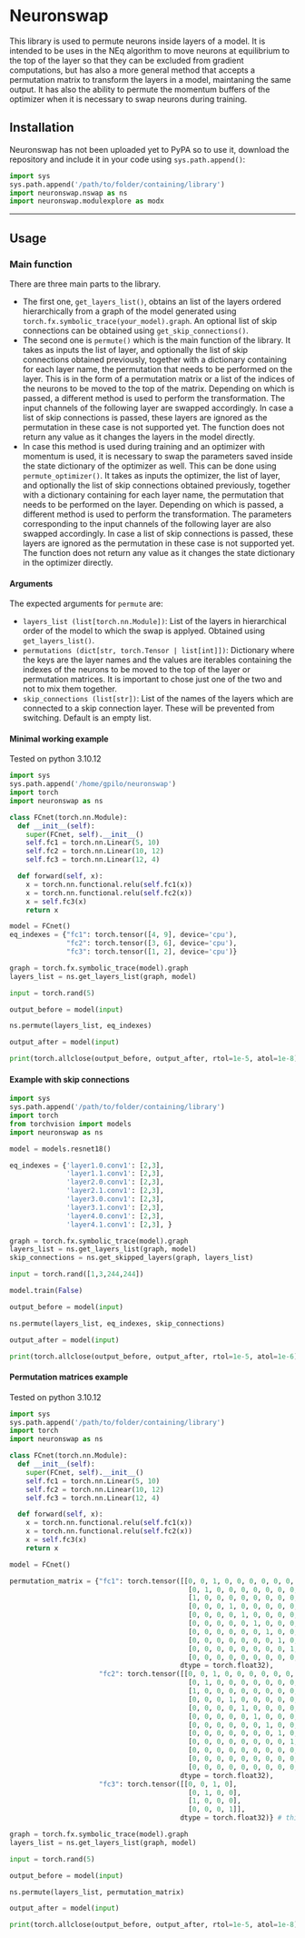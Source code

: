 # Neuronswap

This library is used to permute neurons inside layers of a model. It is intended to be uses in the NEq algorithm to move neurons at equilibrium to the top of the layer so that they can be excluded from gradient computations, but has also a more general method that accepts a permutation matrix to transform the layers in a model, maintaning the same output. It has also the ability to permute the momentum buffers of the optimizer when it is necessary to swap neurons during training.

## Installation

Neuronswap has not been uploaded yet to PyPA so to use it, download the repository and include it in your code using `sys.path.append()`:

```python
import sys
sys.path.append('/path/to/folder/containing/library')
import neuronswap.nswap as ns
import neuronswap.modulexplore as modx
```

****

## Usage

### Main function
There are three main parts to the library.
- The first one, `get_layers_list()`, obtains an list of the layers ordered hierarchically from a graph of the model generated using `torch.fx.symbolic_trace(your_model).graph`. An optional list of skip connections can be obtained using `get_skip_connections()`.
- The second one is `permute()` which is the main function of the library. It takes as inputs the list of layer, and optionally the list of skip connections obtained previously, together with a dictionary containing for each layer name, the permutation that needs to be performed on the layer. This is in the form of a permutation matrix or a list of the indices of the neurons to be moved to the top of the matrix. Depending on which is passed, a different method is used to perform the transformation. The input channels of the following layer are swapped accordingly. In case a list of skip connections is passed, these layers are ignored as the permutation in these case is not supported yet. The function does not return any value as it changes the layers in the model directly.
- In case this method is used during training and an optimizer with momentum is used, it is necessary to swap the parameters saved inside the state dictionary of the optimizer as well. This can be done using `permute_optimizer()`. It takes as inputs the optimizer, the list of layer, and optionally the list of skip connections obtained previously, together with a dictionary containing for each layer name, the permutation that needs to be performed on the layer. Depending on which is passed, a different method is used to perform the transformation. The parameters corresponding to the input channels of the following layer are also swapped accordingly. In case a list of skip connections is passed, these layers are ignored as the permutation in these case is not supported yet. The function does not return any value as it changes the state dictionary in the optimizer directly.

#### Arguments

The expected arguments for `permute` are:

- `layers_list (list[torch.nn.Module])`: List of the layers in hierarchical order of the model to which the swap is applyed. Obtained using `get_layers_list()`.
- `permutations (dict[str, torch.Tensor | list[int]])`: Dictionary where the keys are the layer names and the values are iterables containing the indexes of the neurons to be moved to the top of the layer or permutation matrices. It is important to chose just one of the two and not to mix them together.
- `skip_connections (list[str])`: List of the names of the layers which are connected to a skip connection layer. These will be prevented from switching. Default is an empty list.

#### Minimal working example

Tested on python 3.10.12

```python
import sys
sys.path.append('/home/gpilo/neuronswap')
import torch
import neuronswap as ns

class FCnet(torch.nn.Module):
  def __init__(self):
    super(FCnet, self).__init__()
    self.fc1 = torch.nn.Linear(5, 10)
    self.fc2 = torch.nn.Linear(10, 12)
    self.fc3 = torch.nn.Linear(12, 4)

  def forward(self, x):
    x = torch.nn.functional.relu(self.fc1(x))
    x = torch.nn.functional.relu(self.fc2(x))
    x = self.fc3(x)
    return x

model = FCnet()
eq_indexes = {"fc1": torch.tensor([4, 9], device='cpu'),
              "fc2": torch.tensor([3, 6], device='cpu'),
              "fc3": torch.tensor([1, 2], device='cpu')}

graph = torch.fx.symbolic_trace(model).graph
layers_list = ns.get_layers_list(graph, model)

input = torch.rand(5)

output_before = model(input)

ns.permute(layers_list, eq_indexes)

output_after = model(input)

print(torch.allclose(output_before, output_after, rtol=1e-5, atol=1e-8))

```

#### Example with skip connections

```python
import sys
sys.path.append('/path/to/folder/containing/library')
import torch
from torchvision import models
import neuronswap as ns

model = models.resnet18()

eq_indexes = {'layer1.0.conv1': [2,3], 
              'layer1.1.conv1': [2,3], 
              'layer2.0.conv1': [2,3], 
              'layer2.1.conv1': [2,3], 
              'layer3.0.conv1': [2,3], 
              'layer3.1.conv1': [2,3], 
              'layer4.0.conv1': [2,3], 
              'layer4.1.conv1': [2,3], }

graph = torch.fx.symbolic_trace(model).graph
layers_list = ns.get_layers_list(graph, model)
skip_connections = ns.get_skipped_layers(graph, layers_list)

input = torch.rand([1,3,244,244])

model.train(False)

output_before = model(input)

ns.permute(layers_list, eq_indexes, skip_connections)

output_after = model(input)

print(torch.allclose(output_before, output_after, rtol=1e-5, atol=1e-6))

```

#### Permutation matrices example

Tested on python 3.10.12

```python
import sys
sys.path.append('/path/to/folder/containing/library')
import torch
import neuronswap as ns

class FCnet(torch.nn.Module):
  def __init__(self):
    super(FCnet, self).__init__()
    self.fc1 = torch.nn.Linear(5, 10)
    self.fc2 = torch.nn.Linear(10, 12)
    self.fc3 = torch.nn.Linear(12, 4)

  def forward(self, x):
    x = torch.nn.functional.relu(self.fc1(x))
    x = torch.nn.functional.relu(self.fc2(x))
    x = self.fc3(x)
    return x

model = FCnet()

permutation_matrix = {"fc1": torch.tensor([[0, 0, 1, 0, 0, 0, 0, 0, 0, 0],
                                            [0, 1, 0, 0, 0, 0, 0, 0, 0, 0],
                                            [1, 0, 0, 0, 0, 0, 0, 0, 0, 0],
                                            [0, 0, 0, 1, 0, 0, 0, 0, 0, 0],
                                            [0, 0, 0, 0, 1, 0, 0, 0, 0, 0],
                                            [0, 0, 0, 0, 0, 1, 0, 0, 0, 0],
                                            [0, 0, 0, 0, 0, 0, 1, 0, 0, 0],
                                            [0, 0, 0, 0, 0, 0, 0, 1, 0, 0],
                                            [0, 0, 0, 0, 0, 0, 0, 0, 1, 0],
                                            [0, 0, 0, 0, 0, 0, 0, 0, 0, 1]],
                                          dtype = torch.float32),
                      "fc2": torch.tensor([[0, 0, 1, 0, 0, 0, 0, 0, 0, 0, 0, 0],
                                            [0, 1, 0, 0, 0, 0, 0, 0, 0, 0, 0, 0],
                                            [1, 0, 0, 0, 0, 0, 0, 0, 0, 0, 0, 0],
                                            [0, 0, 0, 1, 0, 0, 0, 0, 0, 0, 0, 0],
                                            [0, 0, 0, 0, 1, 0, 0, 0, 0, 0, 0, 0],
                                            [0, 0, 0, 0, 0, 1, 0, 0, 0, 0, 0, 0],
                                            [0, 0, 0, 0, 0, 0, 1, 0, 0, 0, 0, 0],
                                            [0, 0, 0, 0, 0, 0, 0, 1, 0, 0, 0, 0],
                                            [0, 0, 0, 0, 0, 0, 0, 0, 1, 0, 0, 0],
                                            [0, 0, 0, 0, 0, 0, 0, 0, 0, 1, 0, 0],
                                            [0, 0, 0, 0, 0, 0, 0, 0, 0, 0, 1, 0],
                                            [0, 0, 0, 0, 0, 0, 0, 0, 0, 0, 0, 1]],
                                          dtype = torch.float32),
                      "fc3": torch.tensor([[0, 0, 1, 0],
                                            [0, 1, 0, 0],
                                            [1, 0, 0, 0],
                                            [0, 0, 0, 1]],
                                          dtype = torch.float32)} # this won't have any effect but it is here to verify it is ignored

graph = torch.fx.symbolic_trace(model).graph
layers_list = ns.get_layers_list(graph, model)

input = torch.rand(5)

output_before = model(input)

ns.permute(layers_list, permutation_matrix)

output_after = model(input)

print(torch.allclose(output_before, output_after, rtol=1e-5, atol=1e-8))
```
